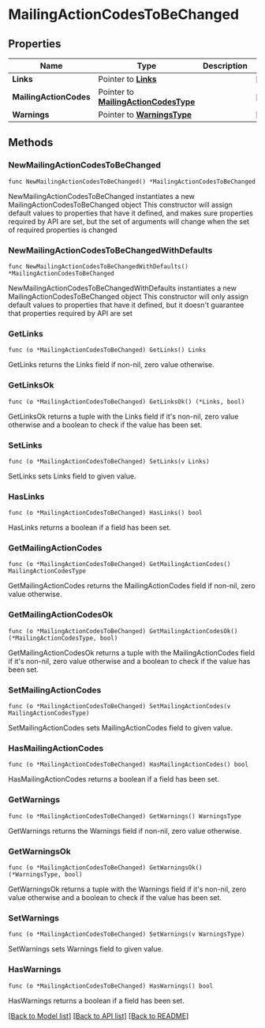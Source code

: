 # MailingActionCodesToBeChanged

## Properties

Name | Type | Description | Notes
------------ | ------------- | ------------- | -------------
**Links** | Pointer to [**Links**](Links.md) |  | [optional] 
**MailingActionCodes** | Pointer to [**MailingActionCodesType**](MailingActionCodesType.md) |  | [optional] 
**Warnings** | Pointer to [**WarningsType**](WarningsType.md) |  | [optional] 

## Methods

### NewMailingActionCodesToBeChanged

`func NewMailingActionCodesToBeChanged() *MailingActionCodesToBeChanged`

NewMailingActionCodesToBeChanged instantiates a new MailingActionCodesToBeChanged object
This constructor will assign default values to properties that have it defined,
and makes sure properties required by API are set, but the set of arguments
will change when the set of required properties is changed

### NewMailingActionCodesToBeChangedWithDefaults

`func NewMailingActionCodesToBeChangedWithDefaults() *MailingActionCodesToBeChanged`

NewMailingActionCodesToBeChangedWithDefaults instantiates a new MailingActionCodesToBeChanged object
This constructor will only assign default values to properties that have it defined,
but it doesn't guarantee that properties required by API are set

### GetLinks

`func (o *MailingActionCodesToBeChanged) GetLinks() Links`

GetLinks returns the Links field if non-nil, zero value otherwise.

### GetLinksOk

`func (o *MailingActionCodesToBeChanged) GetLinksOk() (*Links, bool)`

GetLinksOk returns a tuple with the Links field if it's non-nil, zero value otherwise
and a boolean to check if the value has been set.

### SetLinks

`func (o *MailingActionCodesToBeChanged) SetLinks(v Links)`

SetLinks sets Links field to given value.

### HasLinks

`func (o *MailingActionCodesToBeChanged) HasLinks() bool`

HasLinks returns a boolean if a field has been set.

### GetMailingActionCodes

`func (o *MailingActionCodesToBeChanged) GetMailingActionCodes() MailingActionCodesType`

GetMailingActionCodes returns the MailingActionCodes field if non-nil, zero value otherwise.

### GetMailingActionCodesOk

`func (o *MailingActionCodesToBeChanged) GetMailingActionCodesOk() (*MailingActionCodesType, bool)`

GetMailingActionCodesOk returns a tuple with the MailingActionCodes field if it's non-nil, zero value otherwise
and a boolean to check if the value has been set.

### SetMailingActionCodes

`func (o *MailingActionCodesToBeChanged) SetMailingActionCodes(v MailingActionCodesType)`

SetMailingActionCodes sets MailingActionCodes field to given value.

### HasMailingActionCodes

`func (o *MailingActionCodesToBeChanged) HasMailingActionCodes() bool`

HasMailingActionCodes returns a boolean if a field has been set.

### GetWarnings

`func (o *MailingActionCodesToBeChanged) GetWarnings() WarningsType`

GetWarnings returns the Warnings field if non-nil, zero value otherwise.

### GetWarningsOk

`func (o *MailingActionCodesToBeChanged) GetWarningsOk() (*WarningsType, bool)`

GetWarningsOk returns a tuple with the Warnings field if it's non-nil, zero value otherwise
and a boolean to check if the value has been set.

### SetWarnings

`func (o *MailingActionCodesToBeChanged) SetWarnings(v WarningsType)`

SetWarnings sets Warnings field to given value.

### HasWarnings

`func (o *MailingActionCodesToBeChanged) HasWarnings() bool`

HasWarnings returns a boolean if a field has been set.


[[Back to Model list]](../README.md#documentation-for-models) [[Back to API list]](../README.md#documentation-for-api-endpoints) [[Back to README]](../README.md)


